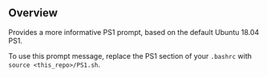 ## Overview

Provides a more informative PS1 prompt, based on the default Ubuntu 18.04 PS1.

To use this prompt message, replace the PS1 section of your `.bashrc` with `source <this_repo>/PS1.sh`.
